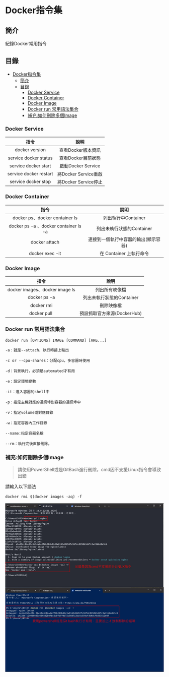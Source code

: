 # Docker指令集

## 簡介

紀錄Docker常用指令


## 目錄
- [Docker指令集](#docker指令集)
  - [簡介](#簡介)
  - [目錄](#目錄)
    - [Docker Service](#docker-service)
    - [Docker Container](#docker-container)
    - [Docker Image](#docker-image)
    - [Docker run 常用語法集合](#docker-run-常用語法集合)
    - [補充:如何刪除多個Image](#補充如何刪除多個image)


### Docker Service

|  指令   | 說明  |
| :----:  | :----: |
| docker version  | 查看Docker版本資訊 |
| service docker status  | 查看Docker目前狀態 |
| service docker start  | 啟動Docker Service |
| service docker restart  | 將Docker Service重啟 |
| service docker stop  | 將Docker Service停止 |


### Docker Container
|  指令   | 說明  |
| :----:  | :----: |
| docker ps、docker container ls  | 列出執行中Container |
| docker ps -a 、docker container ls -a | 列出未執行狀態的Container |
| docker attach <name or id> | 連接到一個執行中容器的輸出(顯示容器) |
| docker exec -it <name or id> <Command> | 在 Container 上執行命令 |


### Docker Image
|  指令   | 說明  |
| :----:  | :----: |
| docker images、docker image ls  | 列出所有映像檔 |
| docker ps -a  | 列出未執行狀態的Container |
| docker rmi <name or id> | 刪除映像檔 |
| docker pull <Image URI> | 預設抓取官方來源(DockerHub) |

### Docker run 常用語法集合

```docker
docker run [OPTIONS] IMAGE [COMMAND] [ARG...]
```

```docker
-a：就是--attach，執行時接上輸出

-c or --cpu-shares：分配cpu，多容器時使用

-d：背景執行，必須是automated才有用

-e：設定環境變數

-it：進入容器的shell中

-p：指定主機對應的通訊埠到容器的通訊埠中

-v：指定volume或對應目錄

-w：指定容器內工作目錄

--name:指定容器名稱

--rm：執行完後直接刪除。

```

### 補充:如何刪除多個Image

> 請使用PowerShell或是GitBash進行刪除，cmd因不支援Linux指令會導致出錯

請輸入以下語法
```docker
docker rmi $(docker images -aq) -f
```

![image-20231112144022696](https://raw.githubusercontent.com/Mark850409/UploadGithubImage/master/image-20231112144022696.png)


